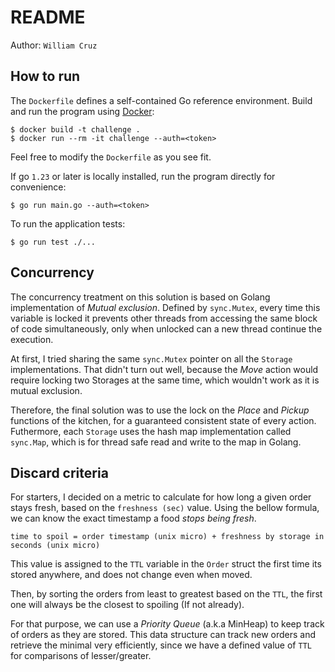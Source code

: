 # README

Author: `William Cruz`

## How to run

The `Dockerfile` defines a self-contained Go reference environment.
Build and run the program using [Docker](https://docs.docker.com/get-started/get-docker/):
```
$ docker build -t challenge .
$ docker run --rm -it challenge --auth=<token>
```
Feel free to modify the `Dockerfile` as you see fit.

If go `1.23` or later is locally installed, run the program directly for convenience:
```
$ go run main.go --auth=<token>
```

To run the application tests:
```
$ go run test ./...
```

## Concurrency

The concurrency treatment on this solution is based on Golang implementation of _Mutual exclusion_.
Defined by `sync.Mutex`, every time this variable is locked it prevents other threads from accessing the same block of code simultaneously, only when unlocked can a new thread continue the execution.

At first, I tried sharing the same `sync.Mutex` pointer on all the `Storage` implementations. That didn't turn out well, because the _Move_ action would require locking two Storages at the same time, which wouldn't work as it is mutual exclusion.

Therefore, the final solution was to use the lock on the _Place_ and _Pickup_ functions of the kitchen, for a guaranteed consistent state of every action. Futhermore, each `Storage` uses the hash map implementation called `sync.Map`, which is for thread safe read and write to the map in Golang.

## Discard criteria

For starters, I decided on a metric to calculate for how long a given order stays fresh, based on the `freshness (sec)` value.
Using the bellow formula, we can know the exact timestamp a food _stops being fresh_.

```
time to spoil = order timestamp (unix micro) + freshness by storage in seconds (unix micro)
```

This value is assigned to the `TTL` variable in the `Order` struct the first time its stored anywhere, and does not change even when moved.

Then, by sorting the orders from least to greatest based on the `TTL`, the first one will always be the closest to spoiling (If not already).

For that purpose, we can use a _Priority Queue_ (a.k.a MinHeap) to keep track of orders as they are stored. This data structure can track new orders and retrieve the minimal very efficiently, since we have a defined value of `TTL` for comparisons of lesser/greater.
